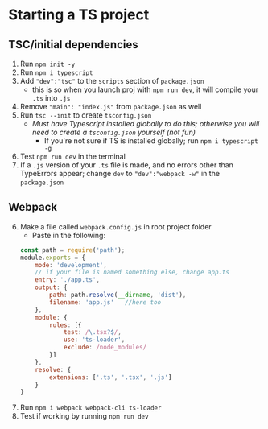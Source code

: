 # Starting a TS project

## TSC/initial dependencies

1. Run `npm init -y`
2. Run `npm i typescript`
3. Add `"dev":"tsc"` to the `scripts` section of `package.json`
   - this is so when you launch proj with `npm run dev`, it will compile your `.ts` into `.js`
4. Remove `"main": "index.js"` from `package.json` as well
4. Run `tsc --init` to create `tsconfig.json`
   - _Must have Typescript installed globally to do this; otherwise you will need
     to create a `tsconfig.json` yourself (not fun)_ 
     - If you're not sure if TS is installed globally; run `npm i typescript -g`
5. Test `npm run dev` in the terminal 
6. If a `.js` version of your `.ts` file is made, and no errors other than TypeErrors appear; change `dev` to `"dev":"webpack -w"` in the `package.json`
 
## Webpack

6. Make a file called `webpack.config.js` in root project folder
   - Paste in the following:
   ```javascript
   const path = require('path');
   module.exports = {
       mode: 'development',
       // if your file is named something else, change app.ts
       entry: './app.ts', 
       output: {
           path: path.resolve(__dirname, 'dist'),
           filename: 'app.js'   //here too
       },
       module: {
           rules: [{
               test: /\.tsx?$/,
               use: 'ts-loader',
               exclude: /node_modules/
           }]
       },
       resolve: {
           extensions: ['.ts', '.tsx', '.js']
       }
   }
   ```
7. Run `npm i webpack webpack-cli ts-loader`
8. Test if working by running `npm run dev`